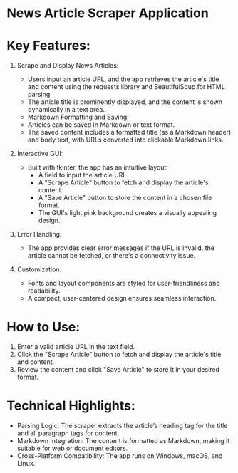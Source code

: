 # News Article Scraper Application

# Key Features:
  1. Scrape and Display News Articles:
      - Users input an article URL, and the app retrieves the article's title and content using the requests library and BeautifulSoup for HTML parsing.
      - The article title is prominently displayed, and the content is shown dynamically in a text area.
      - Markdown Formatting and Saving:
      - Articles can be saved in Markdown or text format.
      - The saved content includes a formatted title (as a Markdown header) and body text, with URLs converted into clickable Markdown links.

  2. Interactive GUI:
     - Built with tkinter, the app has an intuitive layout:
        - A field to input the article URL.
        - A "Scrape Article" button to fetch and display the article's content.
        - A "Save Article" button to store the content in a chosen file format.
        - The GUI's light pink background creates a visually appealing design.
          
  3. Error Handling:
     - The app provides clear error messages if the URL is invalid, the article cannot be fetched, or there's a connectivity issue.
       
  4. Customization:
     - Fonts and layout components are styled for user-friendliness and readability.
     - A compact, user-centered design ensures seamless interaction.

# How to Use:
  1. Enter a valid article URL in the text field.
  2. Click the "Scrape Article" button to fetch and display the article's title and content.
  3. Review the content and click "Save Article" to store it in your desired format.

# Technical Highlights:
  - Parsing Logic: The scraper extracts the article’s heading tag for the title and all paragraph tags for content.
  - Markdown Integration: The content is formatted as Markdown, making it suitable for web or document editors.
  - Cross-Platform Compatibility: The app runs on Windows, macOS, and Linux.
